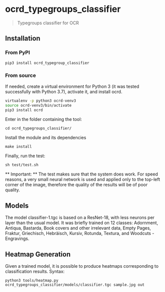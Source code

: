 # ocrd_typegroups_classifier

> Typegroups classifier for OCR

## Installation

### From PyPI

```sh
pip3 install ocrd_typegroup_classifier
```

### From source

If needed, create a virtual environment for Python 3 (it was tested
successfully with Python 3.7), activate it, and install ocrd.

```sh
virtualenv -p python3 ocrd-venv3
source ocrd-venv3/bin/activate
pip3 install ocrd
```

Enter in the folder containing the tool:

```
cd ocrd_typegroups_classifier/
```

Install the module and its dependencies

```
make install
```

Finally, run the test:

```
sh test/test.sh
```

** Important: ** The test makes sure that the system does work. For
speed reasons, a very small neural network is used and applied only to
the top-left corner of the image, therefore the quality of the results
will be of poor quality.

## Models

The model classifier-1.tgc is based on a ResNet-18, with less neurons
per layer than the usual model. It was briefly trained on 12 classes:
Adornment, Antiqua, Bastarda, Book covers and other irrelevant data,
Empty Pages, Fraktur, Griechisch, Hebräisch, Kursiv, Rotunda, Textura,
and Woodcuts - Engravings.

## Heatmap Generation ##
Given a trained model, it is possible to produce heatmaps corresponding
to classification results. Syntax:

```
python3 tools/heatmap.py ocrd_typegroups_classifier/models/classifier.tgc sample.jpg out
```
